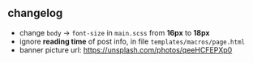 ## changelog
- change `body` -> `font-size` in `main.scss` from **16px** to **18px**
- ignore **reading time** of post info, in file `templates/macros/page.html`
- banner picture url: https://unsplash.com/photos/qeeHCFEPXp0


  